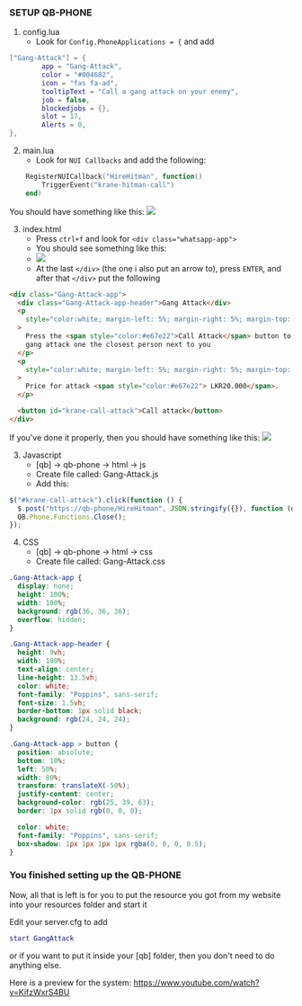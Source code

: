 ### **SETUP QB-PHONE**

1. config.lua
   - Look for `Config.PhoneApplications = {` and add

```lua
["Gang-Attack"] = {
        app = "Gang-Attack",
        color = "#004682",
        icon = "fas fa-ad",
        tooltipText = "Call a gang attack on your enemy",
        job = false,
        blockedjobs = {},
        slot = 17,
        Alerts = 0,
},
```

2. main.lua
   - Look for `NUI Callbacks` and add the following:

```lua
    RegisterNUICallback("HireHitman", function()
        TriggerEvent("krane-hitman-call")
    end)
```

You should have something like this:
![](https://i.imgur.com/9eK16tV.png)

3. index.html
   - Press `ctrl+f` and look for `<div class="whatsapp-app">`
   - You should see something like this:
   - ![](https://i.imgur.com/DApasQQ.png)
   - At the last `</div>` (the one i also put an arrow to), press `ENTER`, and after that `</div>` put the following

```html
<div class="Gang-Attack-app">
  <div class="Gang-Attack-app-header">Gang Attack</div>
  <p
    style="color:white; margin-left: 5%; margin-right: 5%; margin-top: 20%; text-align: center;"
  >
    Press the <span style="color:#e67e22">Call Attack</span> button to call a
    gang attack one the closest person next to you
  </p>
  <p
    style="color:white; margin-left: 5%; margin-right: 5%; margin-top: 5%; text-align: center;"
  >
    Price for attack <span style="color:#e67e22"> LKR20.000</span>.
  </p>

  <button id="krane-call-attack">Call attack</button>
</div>
```

If you've done it properly, then you should have something like this:
![](https://i.imgur.com/vnZ6Ku6.png)

3. Javascript
   - [qb] -> qb-phone -> html -> js
   - Create file called: Gang-Attack.js
   - Add this:

```js
$("#krane-call-attack").click(function () {
  $.post("https://qb-phone/HireHitman", JSON.stringify({}), function (data) {});
  QB.Phone.Functions.Close();
});
```

4. CSS
   - [qb] -> qb-phone -> html -> css
   - Create file called: Gang-Attack.css

```css
.Gang-Attack-app {
  display: none;
  height: 100%;
  width: 100%;
  background: rgb(36, 36, 36);
  overflow: hidden;
}

.Gang-Attack-app-header {
  height: 9vh;
  width: 100%;
  text-align: center;
  line-height: 13.5vh;
  color: white;
  font-family: "Poppins", sans-serif;
  font-size: 1.5vh;
  border-bottom: 1px solid black;
  background: rgb(24, 24, 24);
}

.Gang-Attack-app > button {
  position: absolute;
  bottom: 10%;
  left: 50%;
  width: 80%;
  transform: translateX(-50%);
  justify-content: center;
  background-color: rgb(25, 39, 63);
  border: 1px solid rgb(0, 0, 0);

  color: white;
  font-family: "Poppins", sans-serif;
  box-shadow: 1px 1px 1px 1px rgba(0, 0, 0, 0.5);
}
```

### **You finished setting up the QB-PHONE**

Now, all that is left is for you to put the resource you got from my website into your resources folder and start it

Edit your server.cfg to add

```lua
start GangAttack
```

or if you want to put it inside your [qb] folder, then you don't need to do anything else.

Here is a preview for the system: https://www.youtube.com/watch?v=KifzWxrS4BU
